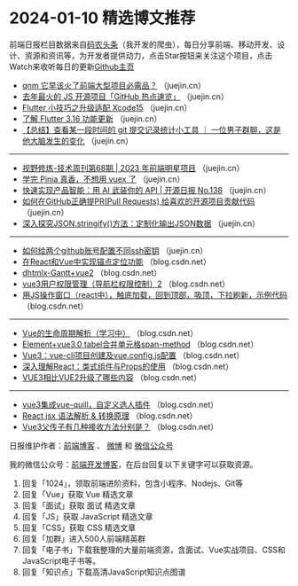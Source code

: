# 2024-01-10 精选博文推荐

前端日报栏目数据来自[码农头条](http://toutiao.qdkfweb.cn/)（我开发的爬虫），每日分享前端、移动开发、设计、资源和资讯等，为开发者提供动力，点击Star按钮来关注这个项目，点击Watch来收听每日的更新[Github主页](https://github.com/kujian/frontendDaily)
* [qnm 它早该火了前端大型项目必需品？](https://juejin.cn/post/7320806440008777762) （juejin.cn）
* [去年最火的 JS 开源项目「GitHub 热点速览」](https://juejin.cn/post/7320906381795803188) （juejin.cn）
* [Flutter 小技巧之升级适配 Xcode15](https://juejin.cn/post/7321410906427359258) （juejin.cn）
* [了解 Flutter 3.16 功能更新](https://juejin.cn/post/7320541744353198121) （juejin.cn）
* [【总结】查看某一段时间的 git 提交记录统计小工具 ｜ 一位男子群聊，这是他大脑发生的变化](https://juejin.cn/post/7321049399282352138) （juejin.cn）

***
* [视野修炼-技术周刊第68期 | 2023 年前端明星项目](https://juejin.cn/post/7320513026188836899) （juejin.cn）
* [学完 Pinia 真香，不想用 vuex 了](https://juejin.cn/post/7321049388662718514) （juejin.cn）
* [快速实现产品智能：用 AI 武装你的 API | 开源日报 No.138](https://juejin.cn/post/7320513026189426723) （juejin.cn）
* [如何在GitHub正确提PR(Pull Requests),给喜欢的开源项目贡献代码](https://juejin.cn/post/7320606758238666791) （juejin.cn）
* [深入探究JSON.stringify()方法：定制化输出JSON数据](https://juejin.cn/post/7320898289187061814) （juejin.cn）

***
* [如何给两个github账号配置不同ssh密钥](https://juejin.cn/post/7320655390135009318) （juejin.cn）
* [在React和Vue中实现锚点定位功能](https://blog.csdn.net/m0_73481765/article/details/135474596) （blog.csdn.net）
* [dhtmlx-Gantt+vue2](https://blog.csdn.net/qq_41438838/article/details/135481120) （blog.csdn.net）
* [vue3用户权限管理（导航栏权限控制）2](https://blog.csdn.net/m0_58002043/article/details/135472799) （blog.csdn.net）
* [用JS操作窗口（react中），触底加载，回到顶部，吸顶，下拉刷新，示例代码](https://blog.csdn.net/kkkys_kkk/article/details/135475168) （blog.csdn.net）

***
* [Vue的生命周期解析（学习中）](https://blog.csdn.net/qq_54663475/article/details/135488307) （blog.csdn.net）
* [Element+vue3.0 tabel合并单元格span-method](https://blog.csdn.net/qq2754289818/article/details/135481092) （blog.csdn.net）
* [Vue3：vue-cli项目创建及vue.config.js配置](https://blog.csdn.net/millia/article/details/135448843) （blog.csdn.net）
* [深入理解React：类式组件与Props的使用](https://blog.csdn.net/huangjuan0229/article/details/135480715) （blog.csdn.net）
* [VUE3相比VUE2升级了哪些内容](https://blog.csdn.net/m0_60769905/article/details/135461765) （blog.csdn.net）

***
* [vue3集成vue-quill，自定义选人插件](https://blog.csdn.net/Oct_Somnus/article/details/135485225) （blog.csdn.net）
* [React jsx 语法解析 &amp; 转换原理](https://blog.csdn.net/q1051275011/article/details/135487454) （blog.csdn.net）
* [Vue3父传子有几种接收方法分别是？](https://blog.csdn.net/qisheng188/article/details/135485034) （blog.csdn.net）

日报维护作者：[前端博客](https://qdkfweb.cn/) 、 [微博](http://weibo.com/kujian) 和 [微信公众号](https://open.weixin.qq.com/qr/code?username=caibaojian_com)

我的微信公众号：[前端开发博客](https://open.weixin.qq.com/qr/code?username=caibaojian_com)，在后台回复以下关键字可以获取资源。

1. 回复「1024」，领取前端进阶资料，包含小程序、Nodejs、Git等
2. 回复「Vue」获取 Vue 精选文章
3. 回复「面试」获取 面试 精选文章
4. 回复「JS」获取 JavaScript 精选文章
5. 回复「CSS」获取 CSS 精选文章
6. 回复「加群」进入500人前端精英群
7. 回复「电子书」下载我整理的大量前端资源，含面试、Vue实战项目、CSS和JavaScript电子书等。
8. 回复「知识点」下载高清JavaScript知识点图谱